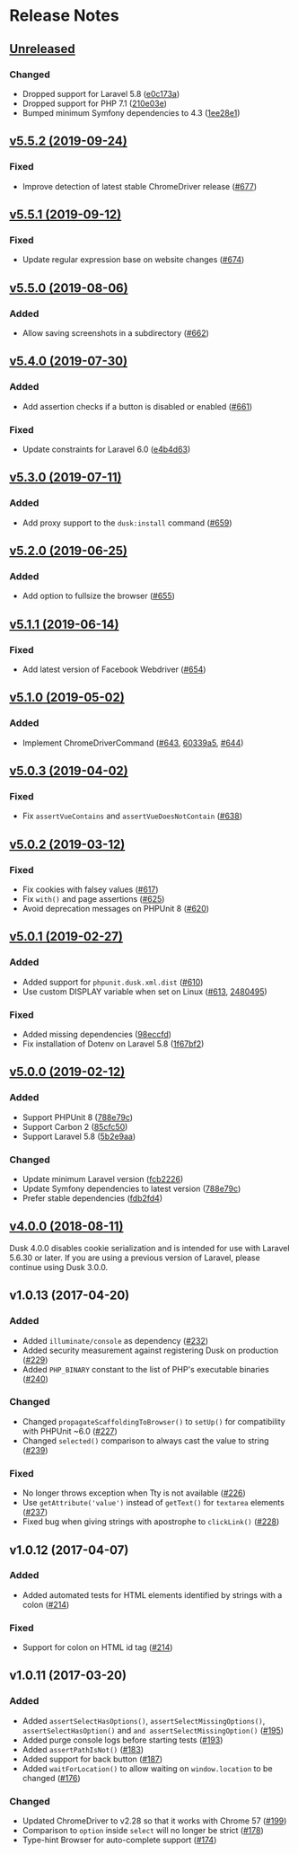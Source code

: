 # Release Notes

## [Unreleased](https://github.com/laravel/dusk/compare/v5.5.2...master)

### Changed
- Dropped support for Laravel 5.8 ([e0c173a](https://github.com/laravel/dusk/commit/e0c173af6deaeda6170e017eb3ce225d8d4c5964))
- Dropped support for PHP 7.1 ([210e03e](https://github.com/laravel/dusk/commit/210e03ec2c121517b99bd6163859bbdc5cce564a))
- Bumped minimum Symfony dependencies to 4.3 ([1ee28e1](https://github.com/laravel/dusk/commit/1ee28e1bfcce1de4a3ad83253394d964690602c4))



## [v5.5.2 (2019-09-24)](https://github.com/laravel/dusk/compare/v5.5.1...v5.5.2)

### Fixed
- Improve detection of latest stable ChromeDriver release ([#677](https://github.com/laravel/dusk/pull/677))


## [v5.5.1 (2019-09-12)](https://github.com/laravel/dusk/compare/v5.5.0...v5.5.1)

### Fixed
- Update regular expression base on website changes ([#674](https://github.com/laravel/dusk/pull/674))


## [v5.5.0 (2019-08-06)](https://github.com/laravel/dusk/compare/v5.4.0...v5.5.0)

### Added
- Allow saving screenshots in a subdirectory ([#662](https://github.com/laravel/dusk/pull/662))


## [v5.4.0 (2019-07-30)](https://github.com/laravel/dusk/compare/v5.3.0...v5.4.0)

### Added
- Add assertion checks if a button is disabled or enabled ([#661](https://github.com/laravel/dusk/pull/661))

### Fixed
- Update constraints for Laravel 6.0 ([e4b4d63](https://github.com/laravel/dusk/commit/e4b4d63c179bb1f228db22852bd776db750d1ec6))


## [v5.3.0 (2019-07-11)](https://github.com/laravel/dusk/compare/v5.2.0...v5.3.0)

### Added
- Add proxy support to the `dusk:install` command ([#659](https://github.com/laravel/dusk/pull/659))


## [v5.2.0 (2019-06-25)](https://github.com/laravel/dusk/compare/v5.1.1...v5.2.0)

### Added
- Add option to fullsize the browser ([#655](https://github.com/laravel/dusk/pull/655))


## [v5.1.1 (2019-06-14)](https://github.com/laravel/dusk/compare/v5.1.0...v5.1.1)

### Fixed
- Add latest version of Facebook Webdriver ([#654](https://github.com/laravel/dusk/pull/654))


## [v5.1.0 (2019-05-02)](https://github.com/laravel/dusk/compare/v5.0.3...v5.1.0)

### Added
- Implement ChromeDriverCommand ([#643](https://github.com/laravel/dusk/pull/643), [60339a5](https://github.com/laravel/dusk/commit/60339a521a1b05e55af7c90b3151557100a0db4d), [#644](https://github.com/laravel/dusk/pull/644))


## [v5.0.3 (2019-04-02)](https://github.com/laravel/dusk/compare/v5.0.2...v5.0.3)

### Fixed
- Fix `assertVueContains` and `assertVueDoesNotContain` ([#638](https://github.com/laravel/dusk/pull/638))


## [v5.0.2 (2019-03-12)](https://github.com/laravel/dusk/compare/v5.0.1...v5.0.2)

### Fixed
- Fix cookies with falsey values ([#617](https://github.com/laravel/dusk/pull/617))
- Fix `with()` and page assertions ([#625](https://github.com/laravel/dusk/pull/625))
- Avoid deprecation messages on PHPUnit 8 ([#620](https://github.com/laravel/dusk/pull/620))


## [v5.0.1 (2019-02-27)](https://github.com/laravel/dusk/compare/v5.0.0...v5.0.1)

### Added
- Added support for `phpunit.dusk.xml.dist` ([#610](https://github.com/laravel/dusk/pull/610))
- Use custom DISPLAY variable when set on Linux ([#613](https://github.com/laravel/dusk/pull/613), [2480495](https://github.com/laravel/dusk/commit/24804953c5b521415a717afbf82ff4b938c10535))

### Fixed
- Added missing dependencies ([98eccfd](https://github.com/laravel/dusk/commit/98eccfd56e9b2b23b093b801f62c766aaf67589f))
- Fix installation of Dotenv on Laravel 5.8 ([1f67bf2](https://github.com/laravel/dusk/commit/1f67bf204fab65a212975683b5391c2f55dd3bcf))


## [v5.0.0 (2019-02-12)](https://github.com/laravel/dusk/compare/v4.0.5...v5.0.0)

### Added
- Support PHPUnit 8 ([788e79c](https://github.com/laravel/dusk/commit/788e79c4713a5706eeafaf7270986a71a4ed43be))
- Support Carbon 2 ([85cfc50](https://github.com/laravel/dusk/commit/85cfc50e126a3835428577052cc0660d1c3b639e))
- Support Laravel 5.8 ([5b2e9aa](https://github.com/laravel/dusk/commit/5b2e9aa9e4a124f4c4878f65fb644101de1644e7))

### Changed
- Update minimum Laravel version ([fcb2226](https://github.com/laravel/dusk/commit/fcb2226a524f47b51b9b49316d87bc51738733d7))
- Update Symfony dependencies to latest version ([788e79c](https://github.com/laravel/dusk/commit/788e79c4713a5706eeafaf7270986a71a4ed43be))
- Prefer stable dependencies ([fdb2fd4](https://github.com/laravel/dusk/commit/fdb2fd4b2a2e787b08cf44649c4eef84837324ca))


## [v4.0.0 (2018-08-11)](https://github.com/laravel/dusk/compare/v3.0.10...v4.0.0)

Dusk 4.0.0 disables cookie serialization and is intended for use with Laravel 5.6.30 or later. If you are using a previous version of Laravel, please continue using Dusk 3.0.0.


## v1.0.13 (2017-04-20)

### Added
- Added `illuminate/console` as dependency ([#232](https://github.com/laravel/dusk/pull/232))
- Added security measurement against registering Dusk on production ([#229](https://github.com/laravel/dusk/pull/229))
- Added `PHP_BINARY` constant to the list of PHP's executable binaries ([#240](https://github.com/laravel/dusk/pull/240))

### Changed
- Changed `propagateScaffoldingToBrowser()` to `setUp()` for compatibility with PHPUnit ~6.0 ([#227](https://github.com/laravel/dusk/pull/227))
- Changed `selected()` comparison to always cast the value to string ([#239](https://github.com/laravel/dusk/pull/239))

### Fixed
- No longer throws exception when Tty is not available ([#226](https://github.com/laravel/dusk/pull/226))
- Use `getAttribute('value')` instead of `getText()` for `textarea` elements ([#237](https://github.com/laravel/dusk/pull/237))
- Fixed bug when giving strings with apostrophe to `clickLink()` ([#228](https://github.com/laravel/dusk/pull/228))


## v1.0.12 (2017-04-07)

### Added
- Added automated tests for HTML elements identified by strings with a colon ([#214](https://github.com/laravel/dusk/pull/214))

### Fixed
- Support for colon on HTML id tag ([#214](https://github.com/laravel/dusk/pull/214))


## v1.0.11 (2017-03-20)

### Added
- Added `assertSelectHasOptions()`, `assertSelectMissingOptions()`, `assertSelectHasOption()` and `and assertSelectMissingOption()` ([#195](https://github.com/laravel/dusk/pull/195))
- Added purge console logs before starting tests ([#193](https://github.com/laravel/dusk/pull/193))
- Added `assertPathIsNot()` ([#183](https://github.com/laravel/dusk/pull/183))
- Added support for back button ([#187](https://github.com/laravel/dusk/pull/187))
- Added `waitForLocation()` to allow waiting on `window.location` to be changed ([#176](https://github.com/laravel/dusk/pull/176))

### Changed
- Updated ChromeDriver to v2.28 so that it works with Chrome 57 ([#199](https://github.com/laravel/dusk/pull/199))
- Comparison to `option` inside `select` will no longer be strict ([#178](https://github.com/laravel/dusk/pull/178))
- Type-hint Browser for auto-complete support ([#174](https://github.com/laravel/dusk/pull/174))
